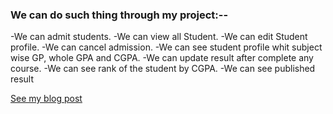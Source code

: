 ### We can do such thing through my project:--

-We can admit students.
-We can view all Student.
-We can edit Student profile.
-We can cancel admission.
-We can see student profile whit subject wise GP, whole  GPA and CGPA.
-We can update result after complete any course.
-We can see rank of the student by CGPA.
-We can see published result


[See my blog post](https://mahmudul7959.blogspot.com/2018/06/project-on-student-profile-with-all.html)
